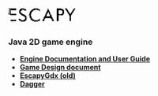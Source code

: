 # ![Escapy2.0](https://raw.githubusercontent.com/henryco/Escapy2.0/master/promo/ESCAPY.png)
### Java 2D game engine

 * [**Engine Documentation and User Guide**](https://bitbucket.org/tinder-samurai/escapy2.0/src/master/engine/doc/tex/Escapy2Doc.pdf)
 * [**Game Design document**](https://bitbucket.org/tinder-samurai/escapy-des-doc/src/master/)
 * [**EscapyGdx (old)**](https://bitbucket.org/tinder-samurai/escapy/src/master/)
 * [**Dagger**](http://square.github.io/dagger/)
